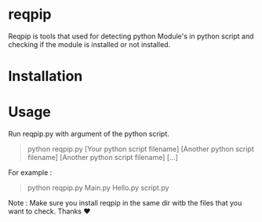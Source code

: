 # reqpip

Reqpip is tools that used for detecting python Module's in python script and checking if the module is installed or not installed.

# Installation 



# Usage 
Run reqpip.py with argument of the python script.
> python reqpip.py [Your python script filename] [Another python script filename] [Another python script filename] [...]

For example :
>python reqpip.py Main.py Hello.py script.py

Note : Make sure you install reqpip in the same dir witb the files that you want to check.
Thanks ❤️
